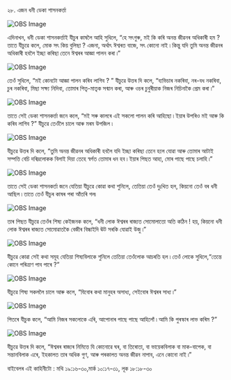 ২৮. এজন ধনী ডেকা শাসনকৰ্ত্তা 

![OBS Image](https://cdn.door43.org/obs/jpg/360px/obs-en-28-01.jpg)

এদিনাখন, ধনী ডেকা শাসনকৰ্ত্তাই যীচুৰ কাষলৈ আহি সুধিলে, “হে সৎগুৰু, মই কি কৰি অনন্ত জীৱনৰ অধিকাৰী হম ? তাতে যীচুৱে কলে, মোক সৎ কিয় বুলিছা ? এজনা, অৰ্থাৎ ঈশ্বৰত বাজে, সৎ কোনো নাই ৷ কিন্তু যদি তুমি অনন্ত জীৱনৰ অধিকাৰী হবলৈ ইচ্ছা কৰিছা তেনে ঈশ্বৰৰ আজ্ঞা পালন কৰা ৷”

![OBS Image](https://cdn.door43.org/obs/jpg/360px/obs-en-28-02.jpg)

তেওঁ সুধিলে, “মই কোনটো আজ্ঞা পালন কৰিব লাগিব ? ” যীচুৱে উত্তৰ দি কলে, “ব্যভিচাৰ নকৰিবা, নৰ-বধ নকৰিবা, চুৰ নকৰিবা, মিছা সক্ষ্য নিদিবা, তোমাৰ পিতৃ-মাতৃক সন্মান কৰা, আৰু ওচৰ চুবুৰীয়াক নিজৰ নিচিনাকৈ প্ৰেম কৰা ৷”

![OBS Image](https://cdn.door43.org/obs/jpg/360px/obs-en-28-03.jpg)

তাতে সেই ডেকা শাসনকৰ্ত্তা জনে কলে, “মই সৰু কালৰে এই সকলো পালন কৰি আহিছো ৷ ইয়াৰ উপৰিও মই আৰু কি কৰিব লাগিব ?” যীচুৱে তেওঁলৈ চালে আৰু মৰম উপজিল ৷

![OBS Image](https://cdn.door43.org/obs/jpg/360px/obs-en-28-04.jpg)

যীচুৱে উত্তৰ দি কলে, “তুমি অনন্ত জীৱনৰ অধিকাৰী হবলৈ যদি ইচ্ছা কৰিছা তেনে হলে যোৱা আৰু তোমাৰ আটাই সম্পত্তি বেচি দৰিদ্ৰলোকক বিলাই দিয়া তেহে স্বৰ্গত তোমাৰ ধন হব ৷ ইয়াৰ পিছত আহা, মোৰ পাছে পাছে চলাহি ৷”

![OBS Image](https://cdn.door43.org/obs/jpg/360px/obs-en-28-05.jpg)

তাতে সেই ডেকা শাসনকৰ্তা জনে যেতিয়া যীচুৱে কোৱা কথা শুনিলে, তেতিয়া তেওঁ দুঃখিত হল, কিয়নো তেওঁ বৰ ধনী আছিল ৷ তাতে তেওঁ যীচুৰ কাষৰ পৰা আঁতৰি গল৷ 

![OBS Image](https://cdn.door43.org/obs/jpg/360px/obs-en-28-06.jpg)

তাৰ পিছত যীচুৱে তেওঁৰ শিষ্য কেইজনক কলে, “ধনী লোক ঈশ্বৰৰ ৰাজ্যত সোমোলাতো অতি কঠিন ! হয়, কিয়নো ধনী লোক ঈশ্বৰৰ ৰাজ্যত সোমোৱাতকৈ বেজীৰ বিন্ধাইদি ঊট সৰকি যোৱাই উজু ৷”

![OBS Image](https://cdn.door43.org/obs/jpg/360px/obs-en-28-07.jpg)

যীচুৱে কোৱা সেই কথা সমূহ যেতিয়া শিষ্যবিলাকে শুনিলে তেতিয়া তেওঁলোক আচৰতি হল ৷ তেওঁ লোকে সুধিলে,“তেন্তে কোনে পৰিত্ৰাণ পাব পাৰে ?”

![OBS Image](https://cdn.door43.org/obs/jpg/360px/obs-en-28-08.jpg)

যীচুৱে শিষ্য সকললৈ চালে আৰু কলে, “যিবোৰ কথা মানুহৰ অসাধ্য, সেইবোৰ ঈশ্বৰৰ সাধ্য ৷”

![OBS Image](https://cdn.door43.org/obs/jpg/360px/obs-en-28-09.jpg)

পিতৰে যীচুক কলে, “আমি নিজৰ সকলোকে এৰি, আপোনাৰ পাছে পাছে আহিলোঁ ৷ আমি কি পুৰস্কাৰ লাভ কৰিম ?”

![OBS Image](https://cdn.door43.org/obs/jpg/360px/obs-en-28-10.jpg)

যীচুৱে উত্তৰ দি কলে, “ঈশ্বৰৰ ৰাজ্যৰ নিমিত্তে যি কোনোৱে ঘৰ, বা তিৰোতা, বা ভায়েকবিলাক বা মাক-বাপেক, বা সন্তানবিলাক এৰে, ইহকালত তাৰ অধিক গুণ, আৰু পৰকালত অনন্ত জীৱন নাপাব, এনে কোনো নাই ৷”

বাইবেলৰ এই কাহিনীটো : মথি ১৯:১৬-৩০,মাৰ্ক ১০:১৭-৩১, লূক ১৮:১৮-৩০

